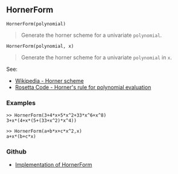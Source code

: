 ## HornerForm

```
HornerForm(polynomial)
```

> Generate the horner scheme for a univariate `polynomial`. 

```
HornerForm(polynomial, x)
```

> Generate the horner scheme for a univariate `polynomial` in `x`. 

See:
* [Wikipedia - Horner scheme](http://en.wikipedia.org/wiki/Horner_scheme)
* [Rosetta Code - Horner's rule for polynomial evaluation](https://rosettacode.org/wiki/Horner%27s_rule_for_polynomial_evaluation) 
 
### Examples
```   
>> HornerForm(3+4*x+5*x^2+33*x^6+x^8)
3+x*(4+x*(5+(33+x^2)*x^4))

>> HornerForm(a+b*x+c*x^2,x)
a+x*(b+c*x)
```
    

### Github

* [Implementation of HornerForm](https://github.com/axkr/symja_android_library/blob/master/symja_android_library/matheclipse-core/src/main/java/org/matheclipse/core/builtin/OutputFunctions.java#L319) 
